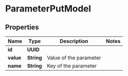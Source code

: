 

# ParameterPutModel


## Properties

| Name | Type | Description | Notes |
|------------ | ------------- | ------------- | -------------|
|**id** | **UUID** |  |  |
|**value** | **String** | Value of the parameter |  |
|**name** | **String** | Key of the parameter |  |



